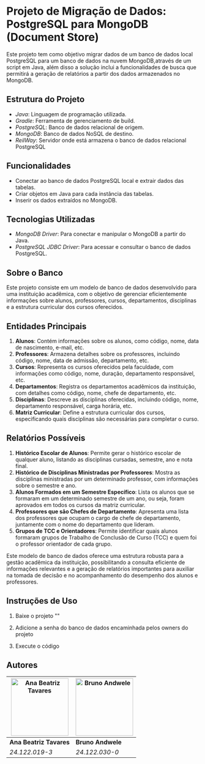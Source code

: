 # Projeto de Migração de Dados: PostgreSQL para MongoDB (Document Store)

Este projeto tem como objetivo migrar dados de um banco de dados local PostgreSQL para um banco de dados na nuvem MongoDB,através de um script em Java, além disso a solução inclui a funcionalidades de busca que permitirá a geração de relatórios a partir dos dados armazenados no MongoDB.
## Estrutura do Projeto

- *Java*: Linguagem de programação utilizada.
- *Gradle*: Ferramenta de gerenciamento de build.
- *PostgreSQL*: Banco de dados relacional de origem.
- *MongoDB*: Banco de dados NoSQL de destino.
- *ReilWay*: Servidor onde está armazena o banco de dados relacional PostgreSQL

## Funcionalidades

- Conectar ao banco de dados PostgreSQL local e extrair dados das tabelas.
- Criar objetos em Java para cada instância das tabelas.
- Inserir os dados extraídos no MongoDB.
  
## Tecnologias Utilizadas

- *MongoDB Driver*: Para conectar e manipular o MongoDB a partir do Java.
- *PostgreSQL JDBC Driver*: Para acessar e consultar o banco de dados PostgreSQL.

## Sobre o Banco
Este projeto consiste em um modelo de banco de dados desenvolvido para uma instituição acadêmica, com o objetivo de gerenciar eficientemente informações sobre alunos, professores, cursos, departamentos, disciplinas e a estrutura curricular dos cursos oferecidos.

## Entidades Principais

1. **Alunos**: Contém informações sobre os alunos, como código, nome, data de nascimento, e-mail, etc.
2. **Professores**: Armazena detalhes sobre os professores, incluindo código, nome, data de admissão, departamento, etc.
3. **Cursos**: Representa os cursos oferecidos pela faculdade, com informações como código, nome, duração, departamento responsável, etc.
4. **Departamentos**: Registra os departamentos acadêmicos da instituição, com detalhes como código, nome, chefe de departamento, etc.
5. **Disciplinas**: Descreve as disciplinas oferecidas, incluindo código, nome, departamento responsável, carga horária, etc.
6. **Matriz Curricular**: Define a estrutura curricular dos cursos, especificando quais disciplinas são necessárias para completar o curso.

## Relatórios Possíveis

1. **Histórico Escolar de Alunos**: Permite gerar o histórico escolar de qualquer aluno, listando as disciplinas cursadas, semestre, ano e nota final.
2. **Histórico de Disciplinas Ministradas por Professores**: Mostra as disciplinas ministradas por um determinado professor, com informações sobre o semestre e ano.
3. **Alunos Formados em um Semestre Específico**: Lista os alunos que se formaram em um determinado semestre de um ano, ou seja, foram aprovados em todos os cursos da matriz curricular.
4. **Professores que são Chefes de Departamento**: Apresenta uma lista dos professores que ocupam o cargo de chefe de departamento, juntamente com o nome do departamento que lideram.
5. **Grupos de TCC e Orientadores**: Permite identificar quais alunos formaram grupos de Trabalho de Conclusão de Curso (TCC) e quem foi o professor orientador de cada grupo.

Este modelo de banco de dados oferece uma estrutura robusta para a gestão acadêmica da instituição, possibilitando a consulta eficiente de informações relevantes e a geração de relatórios importantes para auxiliar na tomada de decisão e no acompanhamento do desempenho dos alunos e professores.

## Instruções de Uso

1. Baixe o projeto ""
2. Adicione a senha do banco de dados encaminhada pelos owners do projeto

3. Execute o código

## Autores
<img src="https://avatars.githubusercontent.com/u/84588132?v=4" alt="Ana Beatriz Tavares" width="150"/> | <img src="https://avatars.githubusercontent.com/u/103201200?v=4" alt="Bruno Andwele" width="150"/> |
| ------------- | ------------- |
**Ana Beatriz Tavares** | **Bruno Andwele** |
*24.122.019-3* | *24.122.030-0*
